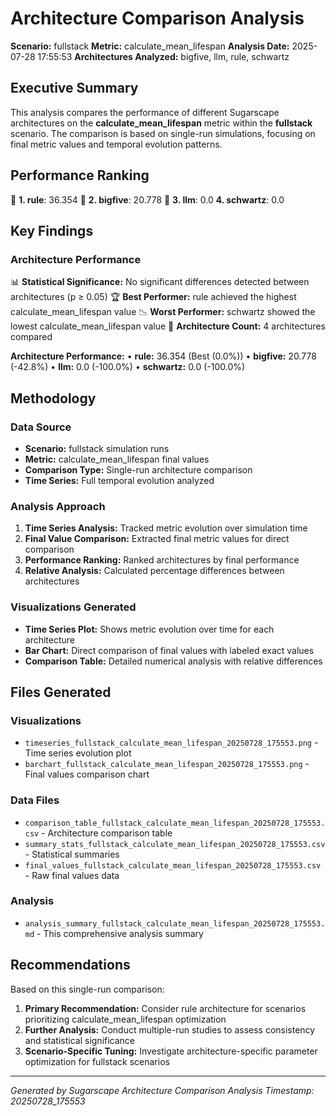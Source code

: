 # Architecture Comparison Analysis

**Scenario:** fullstack
**Metric:** calculate_mean_lifespan
**Analysis Date:** 2025-07-28 17:55:53
**Architectures Analyzed:** bigfive, llm, rule, schwartz

## Executive Summary

This analysis compares the performance of different Sugarscape architectures on the **calculate_mean_lifespan** metric within the **fullstack** scenario. The comparison is based on single-run simulations, focusing on final metric values and temporal evolution patterns.

## Performance Ranking

🥇 **1. rule**: 36.354
🥈 **2. bigfive**: 20.778
🥉 **3. llm**: 0.0
   **4. schwartz**: 0.0

## Key Findings

### Architecture Performance
📊 **Statistical Significance:** No significant differences detected between architectures (p ≥ 0.05)
🏆 **Best Performer:** rule achieved the highest calculate_mean_lifespan value
📉 **Worst Performer:** schwartz showed the lowest calculate_mean_lifespan value
🔢 **Architecture Count:** 4 architectures compared

**Architecture Performance:**
• **rule:** 36.354 (Best (0.0%))
• **bigfive:** 20.778 (-42.8%)
• **llm:** 0.0 (-100.0%)
• **schwartz:** 0.0 (-100.0%)

## Methodology

### Data Source
- **Scenario:** fullstack simulation runs
- **Metric:** calculate_mean_lifespan final values
- **Comparison Type:** Single-run architecture comparison
- **Time Series:** Full temporal evolution analyzed

### Analysis Approach
1. **Time Series Analysis:** Tracked metric evolution over simulation time
2. **Final Value Comparison:** Extracted final metric values for direct comparison
3. **Performance Ranking:** Ranked architectures by final performance
4. **Relative Analysis:** Calculated percentage differences between architectures

### Visualizations Generated
- **Time Series Plot:** Shows metric evolution over time for each architecture
- **Bar Chart:** Direct comparison of final values with labeled exact values
- **Comparison Table:** Detailed numerical analysis with relative differences

## Files Generated

### Visualizations
- `timeseries_fullstack_calculate_mean_lifespan_20250728_175553.png` - Time series evolution plot
- `barchart_fullstack_calculate_mean_lifespan_20250728_175553.png` - Final values comparison chart

### Data Files
- `comparison_table_fullstack_calculate_mean_lifespan_20250728_175553.csv` - Architecture comparison table
- `summary_stats_fullstack_calculate_mean_lifespan_20250728_175553.csv` - Statistical summaries
- `final_values_fullstack_calculate_mean_lifespan_20250728_175553.csv` - Raw final values data

### Analysis
- `analysis_summary_fullstack_calculate_mean_lifespan_20250728_175553.md` - This comprehensive analysis summary

## Recommendations

Based on this single-run comparison:
1. **Primary Recommendation:** Consider rule architecture for scenarios prioritizing calculate_mean_lifespan optimization
2. **Further Analysis:** Conduct multiple-run studies to assess consistency and statistical significance
3. **Scenario-Specific Tuning:** Investigate architecture-specific parameter optimization for fullstack scenarios


---
*Generated by Sugarscape Architecture Comparison Analysis*
*Timestamp: 20250728_175553*
